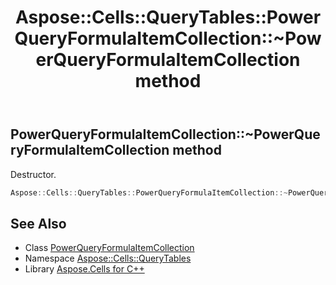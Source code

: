 ﻿---
title: Aspose::Cells::QueryTables::PowerQueryFormulaItemCollection::~PowerQueryFormulaItemCollection method
linktitle: ~PowerQueryFormulaItemCollection
second_title: Aspose.Cells for C++ API Reference
description: 'Aspose::Cells::QueryTables::PowerQueryFormulaItemCollection::~PowerQueryFormulaItemCollection method. Destructor in C++.'
type: docs
weight: 200
url: /cpp/aspose.cells.querytables/powerqueryformulaitemcollection/~powerqueryformulaitemcollection/
---
## PowerQueryFormulaItemCollection::~PowerQueryFormulaItemCollection method


Destructor.

```cpp
Aspose::Cells::QueryTables::PowerQueryFormulaItemCollection::~PowerQueryFormulaItemCollection()
```

## See Also

* Class [PowerQueryFormulaItemCollection](../)
* Namespace [Aspose::Cells::QueryTables](../../)
* Library [Aspose.Cells for C++](../../../)
